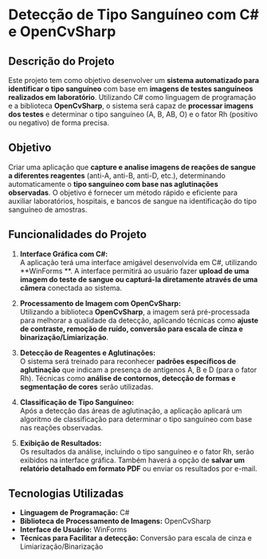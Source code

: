 # Detecção de Tipo Sanguíneo com C# e OpenCvSharp

## Descrição do Projeto

Este projeto tem como objetivo desenvolver um **sistema automatizado para identificar o tipo sanguíneo** com base em **imagens de testes sanguíneos realizados em laboratório**. Utilizando C# como linguagem de programação e a biblioteca **OpenCvSharp**, o sistema será capaz de **processar imagens dos testes** e determinar o tipo sanguíneo (A, B, AB, O) e o fator Rh (positivo ou negativo) de forma precisa.

## Objetivo

Criar uma aplicação que **capture e analise imagens de reações de sangue a diferentes reagentes** (anti-A, anti-B, anti-D, etc.), determinando automaticamente o **tipo sanguíneo com base nas aglutinações observadas**. O objetivo é fornecer um método rápido e eficiente para auxiliar laboratórios, hospitais, e bancos de sangue na identificação do tipo sanguíneo de amostras.

## Funcionalidades do Projeto

1. **Interface Gráfica com C#:**  
   A aplicação terá uma interface amigável desenvolvida em C#, utilizando **WinForms **. A interface permitirá ao usuário fazer **upload de uma imagem do teste de sangue ou capturá-la diretamente através de uma câmera** conectada ao sistema.

2. **Processamento de Imagem com OpenCvSharp:**  
   Utilizando a biblioteca **OpenCvSharp**, a imagem será pré-processada para melhorar a qualidade da detecção, aplicando técnicas como **ajuste de contraste, remoção de ruído, conversão para escala de cinza e binarização/Limiarização**.

3. **Detecção de Reagentes e Aglutinações:**  
   O sistema será treinado para reconhecer **padrões específicos de aglutinação** que indicam a presença de antígenos A, B e D (para o fator Rh). Técnicas como **análise de contornos, detecção de formas e segmentação de cores** serão utilizadas.

4. **Classificação de Tipo Sanguíneo:**  
   Após a detecção das áreas de aglutinação, a aplicação aplicará um algoritmo de classificação para determinar o tipo sanguíneo com base nas reações observadas. 

5. **Exibição de Resultados:**  
   Os resultados da análise, incluindo o tipo sanguíneo e o fator Rh, serão exibidos na interface gráfica. Também haverá a opção de **salvar um relatório detalhado em formato PDF** ou enviar os resultados por e-mail.

## Tecnologias Utilizadas

- **Linguagem de Programação:** C#
- **Biblioteca de Processamento de Imagens:** OpenCvSharp
- **Interface de Usuário:** WinForms
- **Técnicas para Facilitar a detecção:** Conversão para escala de cinza e Limiarização/Binarização 


